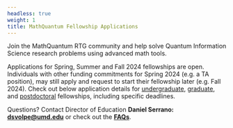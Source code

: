 ```yaml
---
headless: true
weight: 1
title: MathQuantum Fellowship Applications
---
```


Join the MathQuantum RTG community and help solve Quantum Information Science research problems using advanced math tools.

Applications for Spring, Summer and Fall 2024 fellowships are open. Individuals with other funding commitments for Spring 2024 (e.g. a TA position), may still apply and request to start their fellowship later (e.g. Fall 2024). Check out below application details for [undergraduate](#undergraduate), [graduate](#graduate), and [postdoctoral](#postdoc) fellowships, including specific deadlines.

Questions? Contact Director of Education **Daniel Serrano: dsvolpe@umd.edu** or check out the **[FAQs](/faq)**.
